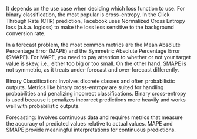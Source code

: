 It depends on the use case when deciding which loss function to use. For binary classification, the most popular is cross-entropy. In the Click Through Rate (CTR) prediction, Facebook uses Normalized Cross Entropy loss (a.k.a. logloss) to make the loss less sensitive to the background conversion rate. 

In a forecast problem, the most common metrics are the Mean Absolute Percentage Error (MAPE) and the Symmetric Absolute Percentage Error (SMAPE). For MAPE, you need to pay attention to whether or not your target value is skew, i.e., either too big or too small. On the other hand, SMAPE is not symmetric, as it treats under-forecast and over-forecast differently.


Binary Classification: Involves discrete classes and often probabilistic outputs. Metrics like binary cross-entropy are suited for handling probabilities and penalizing incorrect classifications. Binary cross-entropy is used because it penalizes incorrect predictions more heavily and works well with probabilistic outputs.

Forecasting: Involves continuous data and requires metrics that measure the accuracy of predicted values relative to actual values. MAPE and SMAPE provide meaningful interpretations for continuous predictions.


